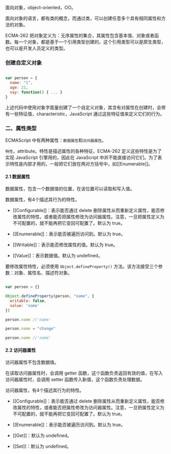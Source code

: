 
面向对象，object-oriented，OO。

面向对象的语言，都有类的概念，而通过类，可以创建任意多个具有相同属性和方法的对象。

ECMA-262 把对象定义为：无序属性的集合，其属性包含基本值、对象或者函数。每一个对象，都是基于一个引用类型创建的，这个引用类型可以是原生类型，也可以是开发人员定义的类型。


### 创建自定义对象

```javascript

var person = {
  name: "1",
  age: 21,
  say: function() { ... }
}

```

上述代码中使用对象字面量创建了一个自定义对象，其含有对属性在创建时，会带有一些特征值，characteristic，JavaScript 通过这些特征值来定义它们的行为。

### 二、属性类型

ECMAScript 中有两种属性：`数据属性`和`访问器属性`。

`特性`，attribute。特性是描述属性的各种特征，ECMA-262 定义这些特性是为了实现 JavaScript 引擎用的，因此在 JavaScript 中并不能直接访问它们。为了表示特性是内部才用的，一般把它们放在两对方括号中，如\[\[Enumerable\]\]。

#### 2.1 数据属性

数据属性，包含一个数据值的位置，在该位置可以读取和写入值。

数据属性，有4个描述其行为的特性。

- \[\[Configurable\]\]：表示能否通过 delete 删除属性从而重新定义属性，能否修改属性的特性，或者能否把属性修改为访问器属性。注意，一旦把属性定义为不可配置的，就不能再把它变回可配置了。默认为 true。

- \[\[Enumerable\]\]：表示能否被遍历访问到。默认为 true。

- \[\[Writable\]\]：表示能否修改属性的值。默认为 true。

- \[\[Value\]\]：表示数据值。默认为 undefined。

要修改属性特性，必须使用 `Object.defineProperty()` 方法。该方法接受三个参数：对象、属性名、描述符对象。

```javascript

var person = {}

Object.defineProperty(person, "name", {
  writable: false,
  value: 'name'
})

person.name //'name'

person.name = "change"

person.name //'name'

```

#### 2.2 访问器属性

访问器属性不包含数据值。

在读取访问器属性时，会调用 getter 函数，这个函数负责返回有效的值，在写入访问器属性时，会调用 setter 函数传入新值，这个函数负责处理数据。

访问器属性，有4个描述其行为的特性。

- \[\[Configurable\]\]：表示能否通过 delete 删除属性从而重新定义属性，能否修改属性的特性，或者能否把属性修改为访问器属性。注意，一旦把属性定义为不可配置的，就不能再把它变回可配置了。默认为 true。

- \[\[Enumerable\]\]：表示能否被遍历访问到。默认为 true。

- \[\[Get\]\]：默认为 undefined。

- \[\[Set\]\]：默认为 undefined。
